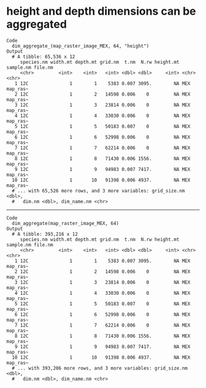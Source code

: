 # height and depth dimensions can be aggregated

    Code
      dim_aggregate_(map_raster_image_MEX, 64, "height")
    Output
      # A tibble: 65,536 x 12
         species.nm width.mt depth.mt grid.nm  t.nm  N.rw height.mt sample.nm file.nm 
         <chr>         <int>    <int>   <int> <dbl> <dbl>     <int> <chr>     <chr>   
       1 12C               1        1    5383 0.007 3095.        NA MEX       map_ras~
       2 12C               1        2   14598 0.006    0         NA MEX       map_ras~
       3 12C               1        3   23814 0.006    0         NA MEX       map_ras~
       4 12C               1        4   33030 0.006    0         NA MEX       map_ras~
       5 12C               1        5   50183 0.007    0         NA MEX       map_ras~
       6 12C               1        6   52998 0.006    0         NA MEX       map_ras~
       7 12C               1        7   62214 0.006    0         NA MEX       map_ras~
       8 12C               1        8   71430 0.006 1556.        NA MEX       map_ras~
       9 12C               1        9   94983 0.007 7417.        NA MEX       map_ras~
      10 12C               1       10   91398 0.006 4937.        NA MEX       map_ras~
      # ... with 65,526 more rows, and 3 more variables: grid_size.nm <dbl>,
      #   dim.nm <dbl>, dim_name.nm <chr>

---

    Code
      dim_aggregate(map_raster_image_MEX, 64)
    Output
      # A tibble: 393,216 x 12
         species.nm width.mt depth.mt grid.nm  t.nm  N.rw height.mt sample.nm file.nm 
         <chr>         <int>    <int>   <int> <dbl> <dbl>     <int> <chr>     <chr>   
       1 12C               1        1    5383 0.007 3095.        NA MEX       map_ras~
       2 12C               1        2   14598 0.006    0         NA MEX       map_ras~
       3 12C               1        3   23814 0.006    0         NA MEX       map_ras~
       4 12C               1        4   33030 0.006    0         NA MEX       map_ras~
       5 12C               1        5   50183 0.007    0         NA MEX       map_ras~
       6 12C               1        6   52998 0.006    0         NA MEX       map_ras~
       7 12C               1        7   62214 0.006    0         NA MEX       map_ras~
       8 12C               1        8   71430 0.006 1556.        NA MEX       map_ras~
       9 12C               1        9   94983 0.007 7417.        NA MEX       map_ras~
      10 12C               1       10   91398 0.006 4937.        NA MEX       map_ras~
      # ... with 393,206 more rows, and 3 more variables: grid_size.nm <dbl>,
      #   dim.nm <dbl>, dim_name.nm <chr>

